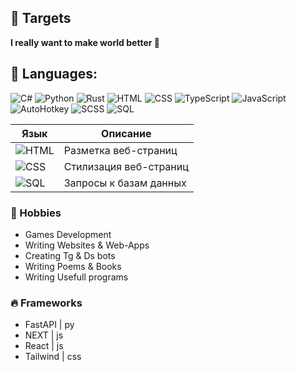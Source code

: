 ## 🎯 Targets
**I really want to make world better 🥰**

## 💢 Languages:
![C#](https://img.shields.io/badge/-C%23-8A2BE2?style=for-the-badge&logo=c-sharp&logoColor=white)
![Python](https://img.shields.io/badge/-Python-3776AB?style=for-the-badge&logo=python&logoColor=white)
![Rust](https://img.shields.io/badge/-Rust-000000?style=for-the-badge&logo=rust&logoColor=white)
![HTML](https://img.shields.io/badge/-HTML5-E34F26?style=for-the-badge&logo=html5&logoColor=white)
![CSS](https://img.shields.io/badge/-CSS3-1572B6?style=for-the-badge&logo=css3&logoColor=white)
![TypeScript](https://img.shields.io/badge/-TypeScript-3178C6?style=for-the-badge&logo=typescript&logoColor=white)
![JavaScript](https://img.shields.io/badge/-JavaScript-F7DF1E?style=for-the-badge&logo=javascript&logoColor=black)
![AutoHotkey](https://img.shields.io/badge/-AutoHotkey-334455?style=for-the-badge&logoColor=white)
![SCSS](https://img.shields.io/badge/-SCSS-CC6699?style=for-the-badge&logo=sass&logoColor=white)
![SQL](https://img.shields.io/badge/-SQL-4479A1?style=for-the-badge&logo=postgresql&logoColor=white)


| Язык        | Описание                        |
|-------------|---------------------------------|
| ![HTML](https://img.shields.io/badge/-HTML5-E34F26?style=flat-square&logo=html5&logoColor=white) | Разметка веб-страниц                 |
| ![CSS](https://img.shields.io/badge/-CSS3-1572B6?style=flat-square&logo=css3&logoColor=white) | Стилизация веб-страниц               |
| ![SQL](https://img.shields.io/badge/-SQL-4479A1?style=flat-square&logo=postgresql&logoColor=white) | Запросы к базам данных              |


### 🌹 Hobbies
- Games Development
- Writing Websites & Web-Apps
- Creating Tg & Ds bots
- Writing Poems & Books
- Writing Usefull programs

### 🔥 Frameworks
- FastAPI  | py
- NEXT     | js
- React    | js
- Tailwind | css
